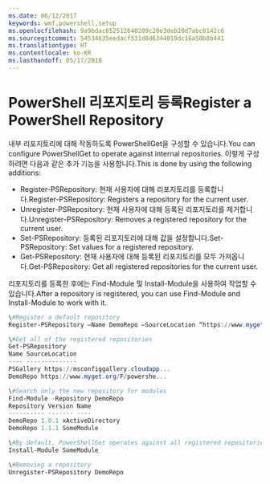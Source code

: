 ```yaml
---
ms.date: 06/12/2017
keywords: wmf,powershell,setup
ms.openlocfilehash: 9a9bdac652512640209c20e3deb20d7abc0142c6
ms.sourcegitcommit: 54534635eedacf531d8d6344019dc16a50b8b441
ms.translationtype: HT
ms.contentlocale: ko-KR
ms.lasthandoff: 05/17/2018
---
```

# <a name="register-a-powershell-repository"></a><span data-ttu-id="7d299-102">PowerShell 리포지토리 등록</span><span class="sxs-lookup"><span data-stu-id="7d299-102">Register a PowerShell Repository</span></span>
<span data-ttu-id="7d299-103">내부 리포지토리에 대해 작동하도록 PowerShellGet을 구성할 수 있습니다.</span><span class="sxs-lookup"><span data-stu-id="7d299-103">You can configure PowerShellGet to operate against internal repositories.</span></span> <span data-ttu-id="7d299-104">이렇게 구성하려면 다음과 같은 추가 기능을 사용합니다.</span><span class="sxs-lookup"><span data-stu-id="7d299-104">This is done by using the following additions:</span></span>
- <span data-ttu-id="7d299-105">Register-PSRepository: 현재 사용자에 대해 리포지토리를 등록합니다.</span><span class="sxs-lookup"><span data-stu-id="7d299-105">Register-PSRepository: Registers a repository for the current user.</span></span>
- <span data-ttu-id="7d299-106">Unregister-PSRepository: 현재 사용자에 대해 등록된 리포지토리를 제거합니다.</span><span class="sxs-lookup"><span data-stu-id="7d299-106">Unregister-PSRepository: Removes a registered repository for the current user.</span></span>
- <span data-ttu-id="7d299-107">Set-PSRepository: 등록된 리포지토리에 대해 값을 설정합니다.</span><span class="sxs-lookup"><span data-stu-id="7d299-107">Set-PSRepository: Set values for a registered repository.</span></span>
- <span data-ttu-id="7d299-108">Get-PSRepository: 현재 사용자에 대해 등록된 리포지토리를 모두 가져옵니다.</span><span class="sxs-lookup"><span data-stu-id="7d299-108">Get-PSRepository: Get all registered repositories for the current user.</span></span>

<span data-ttu-id="7d299-109">리포지토리를 등록한 후에는 Find-Module 및 Install-Module을 사용하여 작업할 수 있습니다.</span><span class="sxs-lookup"><span data-stu-id="7d299-109">After a repository is registered, you can use Find-Module and Install-Module to work with it.</span></span>

```powershell
\#Register a default repository
Register-PSRepository –Name DemoRepo –SourceLocation “https://www.myget.org/F/powershellgetdemo/api/v2” –PublishLocation “<https://www.myget.org/F/powershellgetdemo/api/v2>/package” –InstallationPolicy –Trusted

\#Get all of the registered repositories
Get-PSRepository
Name SourceLocation
---- --------------
PSGallery https://msconfiggallery.cloudapp...
DemoRepo https://www.myget.org/F/powershe...

\#Search only the new repository for modules
Find-Module -Repository DemoRepo
Repository Version Name
---------- ------- ----
DemoRepo 1.0.1 xActiveDirectory
DemoRepo 1.1.1 SomeModule

\#By default, PowerShellGet operates against all registered repositories when none is specified. In this example, the “SomeModule” module is installed from the DemoRepo.
Install-Module SomeModule

\#Removing a repository
Unregister-PSRepository DemoRepo
```
